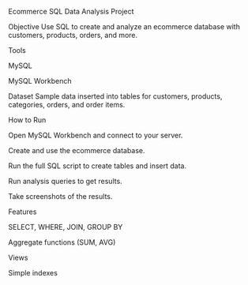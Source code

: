 Ecommerce SQL Data Analysis Project

Objective
Use SQL to create and analyze an ecommerce database with customers, products, orders, and more.

Tools

MySQL

MySQL Workbench

Dataset
Sample data inserted into tables for customers, products, categories, orders, and order items.

How to Run

Open MySQL Workbench and connect to your server.

Create and use the ecommerce database.

Run the full SQL script to create tables and insert data.

Run analysis queries to get results.

Take screenshots of the results.

Features

SELECT, WHERE, JOIN, GROUP BY

Aggregate functions (SUM, AVG)

Views

Simple indexes
